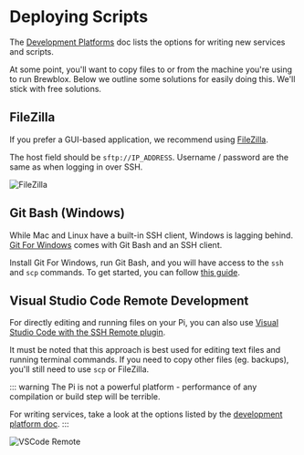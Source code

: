 # Deploying Scripts

The [Development Platforms](./dev_platform.md) doc lists the options for writing new services and scripts.

At some point, you'll want to copy files to or from the machine you're using to run Brewblox.
Below we outline some solutions for easily doing this. We'll stick with free solutions.

## FileZilla

If you prefer a GUI-based application, we recommend using [FileZilla](https://filezilla-project.org/).

The host field should be `sftp://IP_ADDRESS`. Username / password are the same as when logging in over SSH.

![FileZilla](../images/filezilla.png)

## Git Bash (Windows)

While Mac and Linux have a built-in SSH client, Windows is lagging behind.
[Git For Windows](https://git-scm.com/download/win) comes with Git Bash and an SSH client.

Install Git For Windows, run Git Bash, and you will have access to the `ssh` and `scp` commands.
To get started, you can follow [this guide](https://www.garron.me/en/articles/scp.html).

## Visual Studio Code Remote Development

For directly editing and running files on your Pi, you can also use [Visual Studio Code with the SSH Remote plugin](../user/config_editor.md).

It must be noted that this approach is best used for editing text files and running terminal commands. If you need to copy other files (eg. backups), you'll still need to use `scp` or FileZilla.

::: warning
The Pi is not a powerful platform - performance of any compilation or build step will be terrible.

For writing services, take a look at the options listed by the [development platform doc](./dev_platform.md).
:::

![VSCode Remote](../images/vscode-remote.png)
